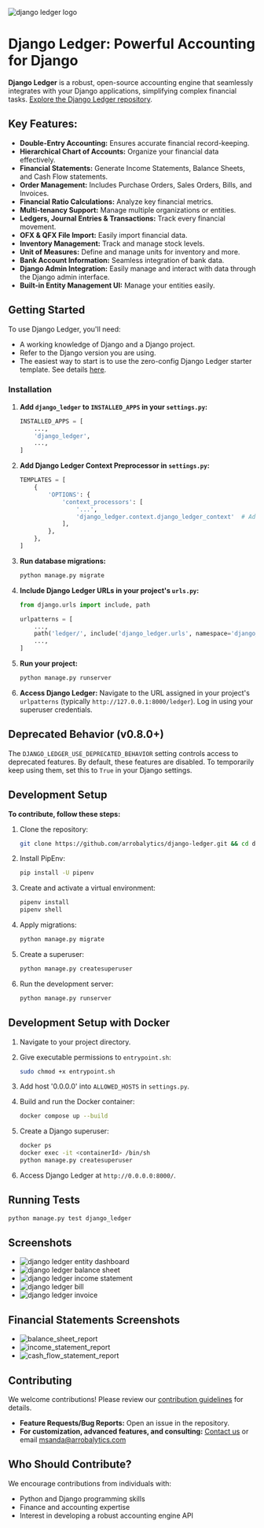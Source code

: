 <!-- django ledger logo -->
![django ledger logo](https://us-east-1.linodeobjects.com/django-ledger/logo/django-ledger-logo@2x.png)

# Django Ledger: Powerful Accounting for Django

**Django Ledger** is a robust, open-source accounting engine that seamlessly integrates with your Django applications, simplifying complex financial tasks. [Explore the Django Ledger repository](https://github.com/arrobalytics/django-ledger).

## Key Features:

*   **Double-Entry Accounting:** Ensures accurate financial record-keeping.
*   **Hierarchical Chart of Accounts:** Organize your financial data effectively.
*   **Financial Statements:** Generate Income Statements, Balance Sheets, and Cash Flow statements.
*   **Order Management:** Includes Purchase Orders, Sales Orders, Bills, and Invoices.
*   **Financial Ratio Calculations:** Analyze key financial metrics.
*   **Multi-tenancy Support:** Manage multiple organizations or entities.
*   **Ledgers, Journal Entries & Transactions:** Track every financial movement.
*   **OFX & QFX File Import:** Easily import financial data.
*   **Inventory Management:** Track and manage stock levels.
*   **Unit of Measures:** Define and manage units for inventory and more.
*   **Bank Account Information:** Seamless integration of bank data.
*   **Django Admin Integration:** Easily manage and interact with data through the Django admin interface.
*   **Built-in Entity Management UI:** Manage your entities easily.

## Getting Started

To use Django Ledger, you'll need:

*   A working knowledge of Django and a Django project.
*   Refer to the Django version you are using.
*   The easiest way to start is to use the zero-config Django Ledger starter template. See details [here](https://github.com/arrobalytics/django-ledger-starter).

### Installation

1.  **Add `django_ledger` to `INSTALLED_APPS` in your `settings.py`:**

    ```python
    INSTALLED_APPS = [
        ...,
        'django_ledger',
        ...,
    ]
    ```

2.  **Add Django Ledger Context Preprocessor in `settings.py`:**

    ```python
    TEMPLATES = [
        {
            'OPTIONS': {
                'context_processors': [
                    '...',
                    'django_ledger.context.django_ledger_context'  # Add this line
                ],
            },
        },
    ]
    ```

3.  **Run database migrations:**

    ```bash
    python manage.py migrate
    ```

4.  **Include Django Ledger URLs in your project's `urls.py`:**

    ```python
    from django.urls import include, path

    urlpatterns = [
        ...,
        path('ledger/', include('django_ledger.urls', namespace='django_ledger')),
        ...,
    ]
    ```

5.  **Run your project:**

    ```bash
    python manage.py runserver
    ```

6.  **Access Django Ledger:** Navigate to the URL assigned in your project's `urlpatterns` (typically `http://127.0.0.1:8000/ledger`). Log in using your superuser credentials.

## Deprecated Behavior (v0.8.0+)

The `DJANGO_LEDGER_USE_DEPRECATED_BEHAVIOR` setting controls access to deprecated features. By default, these features are disabled. To temporarily keep using them, set this to `True` in your Django settings.

## Development Setup

**To contribute, follow these steps:**

1.  Clone the repository:

    ```bash
    git clone https://github.com/arrobalytics/django-ledger.git && cd django-ledger
    ```

2.  Install PipEnv:

    ```bash
    pip install -U pipenv
    ```

3.  Create and activate a virtual environment:

    ```bash
    pipenv install
    pipenv shell
    ```

4.  Apply migrations:

    ```bash
    python manage.py migrate
    ```

5.  Create a superuser:

    ```bash
    python manage.py createsuperuser
    ```

6.  Run the development server:

    ```bash
    python manage.py runserver
    ```

## Development Setup with Docker

1.  Navigate to your project directory.

2.  Give executable permissions to `entrypoint.sh`:

    ```bash
    sudo chmod +x entrypoint.sh
    ```

3.  Add host '0.0.0.0' into `ALLOWED_HOSTS` in `settings.py`.

4.  Build and run the Docker container:

    ```bash
    docker compose up --build
    ```

5.  Create a Django superuser:

    ```bash
    docker ps
    docker exec -it <containerId> /bin/sh
    python manage.py createsuperuser
    ```

6.  Access Django Ledger at `http://0.0.0.0:8000/`.

## Running Tests

```bash
python manage.py test django_ledger
```

## Screenshots

*   ![django ledger entity dashboard](https://us-east-1.linodeobjects.com/django-ledger/public/img/django_ledger_entity_dashboard.png)
*   ![django ledger balance sheet](https://us-east-1.linodeobjects.com/django-ledger/public/img/django_ledger_income_statement.png)
*   ![django ledger income statement](https://us-east-1.linodeobjects.com/django-ledger/public/img/django_ledger_balance_sheet.png)
*   ![django ledger bill](https://us-east-1.linodeobjects.com/django-ledger/public/img/django_ledger_bill.png)
*   ![django ledger invoice](https://us-east-1.linodeobjects.com/django-ledger/public/img/django_ledger_invoice.png)

## Financial Statements Screenshots

*   ![balance_sheet_report](https://django-ledger.us-east-1.linodeobjects.com/public/img/BalanceSheetStatement.png)
*   ![income_statement_report](https://django-ledger.us-east-1.linodeobjects.com/public/img/IncomeStatement.png)
*   ![cash_flow_statement_report](https://django-ledger.us-east-1.linodeobjects.com/public/img/CashFlowStatement.png)

## Contributing

We welcome contributions! Please review our [contribution guidelines](https://github.com/arrobalytics/django-ledger/blob/master/Contribute.md) for details.

*   **Feature Requests/Bug Reports:** Open an issue in the repository.
*   **For customization, advanced features, and consulting:** [Contact us](https://www.miguelsanda.com/work-with-me/) or email msanda@arrobalytics.com

## Who Should Contribute?

We encourage contributions from individuals with:

*   Python and Django programming skills
*   Finance and accounting expertise
*   Interest in developing a robust accounting engine API